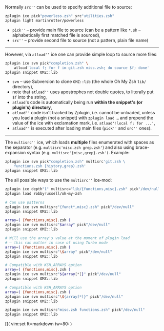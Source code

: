 Normally `src''` can be used to specify additional file to source:

```zsh
zplugin ice pick"powerless.zsh" src"utilities.zsh"
zplugin light martinrotter/powerless
```

- `pick''` – provide main file to source (can be a pattern like `*.sh` –
  alphabetically first matched file is sourced),
- `src''` – provide second file to source (not a pattern, plain file name)

***

However, via `atload''` ice one can provide simple loop to source more files:

```zsh
zplugin ice svn pick"completion.zsh" \
    atload'local f; for f in git.zsh misc.zsh; do source $f; done'
zplugin snippet OMZ::lib
```

- `svn` – use Subversion to clone `OMZ::lib` (the whole Oh My Zsh `lib/`
  directory),
- note that `atload''` uses apostrophes not double quotes, to literally put `$f`
  into the string,
- `atload`'s code is automatically being run **within the snippet's (or
  plugin's) directory**,
- `atload''` code isn't tracked by Zplugin, i.e. cannot be unloaded, unless you
  load a plugin (not a snippet) with `zplugin load …` and prepend the value of
  the ice with exclamation mark, i.e.  `atload'!local f; for ...'`,
- `atload''` is executed after loading main files (`pick''` and `src''` ones).

****

The `multisrc''` ice, which loads **multiple** files enumerated with
spaces as the separator (e.g. `multisrc'misc.zsh grep.zsh'`) and also using
brace-expansion syntax (e.g. `multisrc'{misc,grep}.zsh')`. Example:

```zsh
zplugin ice svn pick"completion.zsh" multisrc'git.zsh \
    functions.zsh {history,grep}.zsh'
zplugin snippet OMZ::lib
```

The all possible ways to use the `multisrc''` ice-mod:

```zsh
zplugin ice depth"1" multisrc="lib/{functions,misc}.zsh" pick"/dev/null"
zplugin load robbyrussell/oh-my-zsh

# Can use patterns
zplugin ice svn multisrc"{funct*,misc}.zsh" pick"/dev/null"
zplugin snippet OMZ::lib

array=( {functions,misc}.zsh )
zplugin ice svn multisrc"$array" pick"/dev/null"
zplugin snippet OMZ::lib

# Will use the array's value at the moment of plugin load
# – this can matter in case of using Turbo mode
array=( {functions,misc}.zsh )
zplugin ice svn multisrc"\$array" pick"/dev/null"
zplugin snippet OMZ::lib

# Compatible with KSH_ARRAYS option
array=( {functions,misc}.zsh )
zplugin ice svn multisrc"${array[*]}" pick"/dev/null"
zplugin snippet OMZ::lib

# Compatible with KSH_ARRAYS option
array=( {functions,misc}.zsh )
zplugin ice svn multisrc"\${array[*]}" pick"/dev/null"
zplugin snippet OMZ::lib

zplugin ice svn multisrc"misc.zsh functions.zsh" pick"/dev/null"
zplugin snippet OMZ::lib
```

[]( vim:set ft=markdown tw=80: )
